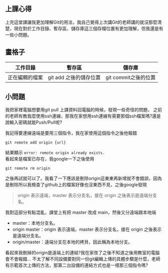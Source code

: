 ## 上課心得
上完這堂課讓我更加理解Git的用法，我自己覺得上次講Git的老師講的就沒那麼清楚，現在對於工作目錄、暫存區、儲存庫這三個存檔位置有更加理解，但我還是有一些小問題。

## 畫格子
| 工作目錄  | 暫存區 |儲存庫|
| ------------- |:---------------------:|--------------------|
| 正在編輯的檔案| git add 之後的儲存位置|git commit之後的位置|

## 小問題
我把家裡電腦想要用git pull 上課資料回電腦的時候，發現一些奇怪的問題，
之前的老師有教我麼使用ssh連線，那我在家想用ssh連線有需要那個ssh檔案嗎?還是說輸入密碼就能Push/Pull呢?

我記得要連線遠端是要用三個指令，我在家使用這個指令之後他報錯
```
git remote add origin {url}
```
結果顯示
`error: remote origin already exists.`  
看起來是檔案已存在，我google一下之後使用
```
git remote rm origin 

```
之後再試就可以了。我看了一下應該是刪除origin這東東再新增就不會錯誤，因為是刪除所以我檢查了github上的檔案好像也沒東西不見，之後google發現
>origin 表示遠端，master 表示分支名，接在 origin 之後表示是遠端分支名。

我對這部分有點混亂，課堂上有把 master 改成 main，然後又分遠端跟本地端
* master：本地分支名。
* origin master：origin 表示遠端，master 表示分支名，接在 origin 之後表示是遠端分支名。
* origin/master：遠端分支在本地的拷貝，因此稱為本地分支。

看起來我刪掉的origin是遠端上的連結?我在家改了之後不知道之後用教室的電腦會不會報錯...
不太了解不同設備要對同一份git編輯上傳的具體步驟是什麼，老師有示範首次上傳的方法，那第二台設備的連結方式也是一樣那三個指令嗎?





